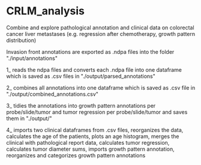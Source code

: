 # CRLM_analysis
Combine and explore pathological annotation and clinical data on colorectal cancer liver metastases (e.g. regression after chemotherapy, growth pattern distribution)

Invasion front annotations are exported as .ndpa files into the folder "./input/annotations"

1_ reads the ndpa files and converts each .ndpa file into one dataframe which is saved as .csv files in "./output/parsed_annotations"

2_ combines all annotations into one dataframe which is saved as .csv file in "./output/combined_annotations.csv"

3_ tidies the annotations into growth pattern annotations per probe/slide/tumor and tumor regression per probe/slide/tumor and saves them in "./output/"

4_ imports two clinical dataframes from .csv files, reorganizes the data, calculates the age of the patients, plots an age histogram, merges the clinical with pathological report data, calculates tumor regression, calculates tumor diameter sums, imports growth pattern annotation, reorganizes and categorizes growth pattern annotations
